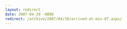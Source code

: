 ```yaml
---
layout: redirect
date: 2007-04-29 -0800
redirect: /archive/2007/04/30/arrived-at-mix-07.aspx/
---
```

